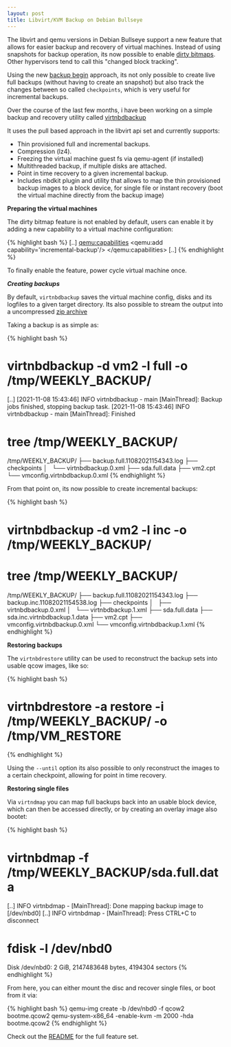 ```yaml
---
layout: post
title: Libvirt/KVM Backup on Debian Bullseye
---
```


The libvirt and qemu versions in Debian Bullseye support a new feature that
allows for easier backup and recovery of virtual machines. Instead of using
snapshots for backup operation, its now possible to enable [dirty
bitmaps](https://www.qemu.org/docs/master/interop/bitmaps.html). Other
hypervisors tend to call this "changed block tracking".

Using the new [backup
begin](https://libvirt.org/kbase/live_full_disk_backup.html) approach, its not
only possible to create live full backups (without having to create an
snapshot) but also track the changes between so called `checkpoints`, 
which is very useful for incremental backups.

Over the course of the last few months, i have been working on a
simple backup and recovery utility called [virtnbdbackup](https://github.com/abbbi/virtnbdbackup)

It uses the pull based approach in the libvirt api set and currently
supports:

 * Thin provisioned full and incremental backups.
 * Compression (lz4).
 * Freezing the virtual machine guest fs via qemu-agent (if installed)
 * Multithreaded backup, if multiple disks are attached.
 * Point in time recovery to a given incremental backup.
 * Includes nbdkit plugin and utility that allows to map the thin provisioned
   backup images to a block device, for single file or instant recovery (boot
   the virtual machine directly from the backup image)

**Preparing the virtual machines**

The dirty bitmap feature is not enabled by default, users can enable
it by adding a new capability to a virtual machine configuration:

{% highlight bash %}
 <domain type='kvm' id='1' xmlns:qemu='http://libvirt.org/schemas/domain/qemu/1.0'>
 [..]
 <qemu:capabilities>
   <qemu:add capability='incremental-backup'/>
 </qemu:capabilities>
 [..]
 </domain>
{% endhighlight %}

To finally enable the feature, power cycle virtual machine once.

***Creating backups***

By default, `virtnbdbackup` saves the virtual machine config, disks and 
its logfiles to a given target directory. Its also possible to stream
the output into a uncompressed [zip archive](https://github.com/abbbi/virtnbdbackup#pipe-data-to-other-hosts)

Taking a backup is as simple as:

{% highlight bash %}
# virtnbdbackup -d vm2 -l full -o /tmp/WEEKLY_BACKUP/
 [..]
[2021-11-08 15:43:46] INFO virtnbdbackup - main [MainThread]: Backup jobs finished, stopping backup task.
[2021-11-08 15:43:46] INFO virtnbdbackup - main [MainThread]: Finished

# tree /tmp/WEEKLY_BACKUP/
 /tmp/WEEKLY_BACKUP/
├── backup.full.11082021154343.log
├── checkpoints
│   └── virtnbdbackup.0.xml
├── sda.full.data
├── vm2.cpt
└── vmconfig.virtnbdbackup.0.xml
{% endhighlight %}

From that point on, its now possible to create incremental backups:

{% highlight bash %}
 # virtnbdbackup -d vm2 -l inc -o /tmp/WEEKLY_BACKUP/

 # tree /tmp/WEEKLY_BACKUP/
 /tmp/WEEKLY_BACKUP/
├── backup.full.11082021154343.log
├── backup.inc.11082021154538.log
├── checkpoints
│   ├── virtnbdbackup.0.xml
│   └── virtnbdbackup.1.xml
├── sda.full.data
├── sda.inc.virtnbdbackup.1.data
├── vm2.cpt
├── vmconfig.virtnbdbackup.0.xml
└── vmconfig.virtnbdbackup.1.xml
{% endhighlight %}

**Restoring backups**

The `virtnbdrestore` utility can be used to reconstruct the backup sets
into usable qcow images, like so:

{% highlight bash %}
 # virtnbdrestore -a restore -i /tmp/WEEKLY_BACKUP/ -o /tmp/VM_RESTORE
{% endhighlight %}

Using the `--until` option its also possible to only reconstruct the
images to a certain checkpoint, allowing for point in time recovery.

**Restoring single files**

Via `virtndmap` you can map full backups back into an usable block device,
which can then be accessed directly, or by creating an overlay image also
bootet:

{% highlight bash %}
# virtnbdmap -f /tmp/WEEKLY_BACKUP/sda.full.data
 [..] INFO virtnbdmap - <module> [MainThread]: Done mapping backup image to [/dev/nbd0]
 [..] INFO virtnbdmap - <module> [MainThread]: Press CTRL+C to disconnect
# fdisk -l /dev/nbd0
Disk /dev/nbd0: 2 GiB, 2147483648 bytes, 4194304 sectors
{% endhighlight %}

From here, you can either mount the disc and recover single files, or boot
from it via:

{% highlight bash %}
qemu-img create -b /dev/nbd0 -f qcow2 bootme.qcow2
qemu-system-x86_64 -enable-kvm -m 2000 -hda bootme.qcow2
{% endhighlight %}

Check out the [README](https://github.com/abbbi/virtnbdbackup#readme) for the full
feature set.
